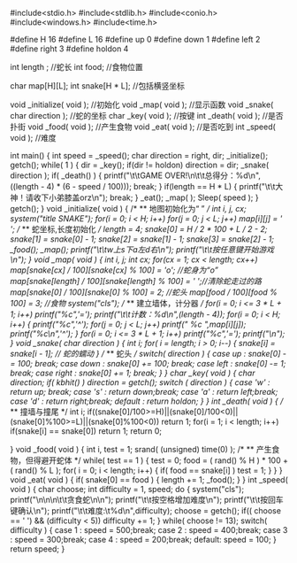 #include<stdio.h>
#include<stdlib.h>
#include<conio.h>
#include<windows.h>
#include<time.h>

#define H 16
#define L 16
#define up      0
#define down    1
#define left    2
#define right   3
#define holdon  4

int length ;        //蛇长
int food;           //食物位置

char map[H][L];
int snake[H * L];   //包括横竖坐标

void _initialize( void );      //初始化
void _map( void );             //显示函数
void _snake( char direction ); //蛇的坐标
char _key( void );             //按键
int _death( void );            //是否扑街
void _food( void );            //产生食物
void _eat( void );             //是否吃到
int _speed( void );            //难度

int main()
{
    int speed = _speed();
	char direction = right, dir;
    _initialize();
    getch();
    while( 1 )
    {
        dir = _key();
        if(dir != holdon)
            direction = dir;
        _snake( direction );
        if( _death() )
        {
            printf("\t\tGAME OVER!\n\t\t总得分：%d\n",((length - 4) * (6 - speed / 100)));
            break;
        }
        if(length == H * L)
        {
            printf("\t\t大神！请收下小弟膝盖orz\n");
            break;
        }
        _eat();
        _map( );
        Sleep( speed );
    }
    getch();
}
void _initialize( void )
{
    /*
    **  地图初始化为“ ”
    */
	int i, j, cx;
    system("title SNAKE");
    for(i = 0; i < H; i++)
        for(j = 0; j < L; j++)
            map[i][j] = ' ';
    /*
    **  蛇坐标,长度初始化
    */
    length = 4;
    snake[0] = H / 2 * 100 + L / 2 - 2;
    snake[1] = snake[0] - 1;
    snake[2] = snake[1] - 1;
    snake[3] = snake[2] - 1;
    _food();
    _map();
    printf("\t\tw上s下a左d右\n");
    printf("\t\t按任意键开始游戏\n");
}
void _map( void )
{
    int i, j;
    int cx;
    for(cx = 1; cx < length; cx++)
        map[snake[cx] / 100][snake[cx] % 100] = 'o';    //蛇身为“o”
    map[snake[length] / 100][snake[length] % 100] = ' ';//清除蛇走过的路
    map[snake[0] / 100][snake[0] % 100] = 2;            //蛇头
    map[food / 100][food % 100] = 3;                    //食物
    system("cls");
    /*
    **  建立墙体，计分器
    */
    for(i = 0; i <= 3 * L + 1; i++)
        printf("%c",'=');
    printf("\t\t计数：%d\n",(length - 4));
    for(i = 0; i < H; i++)
    {
        printf("%c",'^');
        for(j = 0; j < L; j++)
            printf(" %c ",map[i][j]);
        printf("%c\n",'^');
    }
    for(i = 0; i <= 3 * L + 1; i++)
        printf("%c",'=');
    printf("\n");
}
void _snake( char direction )
{
    int i;
    for( i = length; i > 0; i--)
    {
        snake[i] = snake[i - 1];    //  蛇的蠕动
    }
    /*
    **  蛇头
    */
    switch( direction )
    {
        case up     : snake[0] -= 100;  break;
        case down   : snake[0] += 100;  break;
        case left   : snake[0] -= 1;    break;
        case right  : snake[0] += 1;    break;
    }
}
char _key( void )
{
    char direction;
    if( kbhit() )
        direction = getch();
    switch ( direction )
    {
        case 'w' : return up; break;
        case 's' : return down;break;
        case 'a' : return left;break;
        case 'd' : return right;break;
        default  : return holdon;
    }
}
int _death( void )
{
    /*
    **  撞墙与撞尾
    */
	int i;
    if((snake[0]/100>=H)||(snake[0]/100<0)||(snake[0]%100>=L)||(snake[0]%100<0))
        return 1;
    for(i = 1; i < length; i++)
        if(snake[i] == snake[0])
            return 1;
    return 0;

}
void _food( void )
{
	int i, test = 1;
    srand( (unsigned) time(0) );
    /*
    **  产生食物，但得避开蛇体
    */
    while( test == 1 )
    {
        test = 0;
        food = ( rand() % H ) * 100 + ( rand() % L );
        for( i = 0; i < length; i++)
        {
            if( food == snake[i] )
                test = 1;
        }
    }
}
void _eat( void )
{
    if( snake[0] == food )
        {
            length += 1;
            _food();
        }
}
int _speed( void )
{
    char choose;
    int difficulty = 1, speed;
    do
    {
        system("cls");
        printf("\n\n\n\t\t贪食蛇\n\n");
        printf("\t\t按空格增加难度\n");
        printf("\t\t按回车键确认\n");
        printf("\t\t难度:\t%d\n",difficulty);
        choose = getch();
        if(( choose == ' ') && (difficulty < 5))
            difficulty += 1;
    }
    while( choose != 13);
    switch( difficulty )
    {
        case 1 : speed = 500;break;
        case 2 : speed = 400;break;
        case 3 : speed = 300;break;
        case 4 : speed = 200;break;
        default: speed = 100;
    }
    return speed;
}
